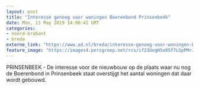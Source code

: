 ```yaml
---
layout: post
title: "Interesse genoeg voor woningen Boerenbond Prinsenbeek"
date: Mon, 13 May 2019 14:00:42 GMT
categories: 
- noord-brabant 
- breda 
externe_link: "https://www.ad.nl/breda/interesse-genoeg-voor-woningen-boerenbond-prinsenbeek~adae680d/"
feature_image: "https://images4.persgroep.net/rcs/if23UegH5oX5f7LSpPMrJ_aeTo0/diocontent/140549954/_fitwidth/400/?appId=21791a8992982cd8da851550a453bd7f&quality=0.7"
---
```


PRINSENBEEK - De interesse voor de nieuwbouw op de plaats waar nu nog de Boerenbond in Prinsenbeek staat overstijgt het aantal woningen dat daar wordt gebouwd.
